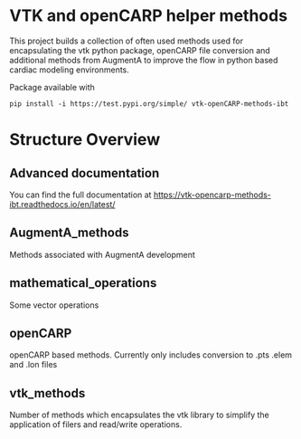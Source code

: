 # VTK and openCARP helper methods

This project builds a collection of often used methods used for encapsulating the vtk python package, openCARP file conversion and 
additional methods from AugmentA to improve the flow in python based cardiac modeling environments. 

Package available with

`pip install -i https://test.pypi.org/simple/ vtk-openCARP-methods-ibt`

# Structure Overview

## Advanced documentation

You can find the full documentation at https://vtk-opencarp-methods-ibt.readthedocs.io/en/latest/

## AugmentA_methods

Methods associated with AugmentA development

## mathematical_operations
Some vector operations

## openCARP

openCARP based methods. Currently only includes conversion to .pts .elem and .lon files

## vtk_methods

Number of methods which encapsulates the vtk library to simplify the application of filers and read/write operations.  